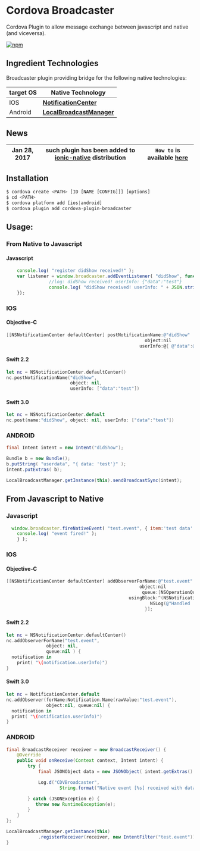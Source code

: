 # Cordova Broadcaster

Cordova Plugin to allow message exchange between javascript and native (and viceversa).

[![npm](https://img.shields.io/npm/v/cordova-plugin-broadcaster.svg)](https://www.npmjs.com/package/cordova-plugin-broadcaster)

## Ingredient Technologies

Broadcaster plugin providing bridge for the following native technologies:

  target OS | Native Technology
 ----|----
 IOS | **[NotificationCenter](https://developer.apple.com/library/mac/documentation/Cocoa/Reference/Foundation/Classes/NSNotificationCenter_Class/index.html#//apple_ref/occ/instm/NSNotificationCenter/addObserverForName%3aobject%3aqueue%3ausingBlock%3a)**
Android | **[LocalBroadcastManager](http://developer.android.com/reference/android/support/v4/content/LocalBroadcastManager.html)**

## News

 Jan 28, 2017 | such plugin has been added to [ionic-native](https://ionicframework.com/docs/v2/native/) distribution | `How to` is available   [here](https://ionicframework.com/docs/v2/native/broadcaster/)
 ---- | ---- | ----


## Installation

```javascript
$ cordova create <PATH> [ID [NAME [CONFIG]]] [options]
$ cd <PATH>
$ cordova platform add [ios|android]
$ cordova plugin add cordova-plugin-broadcaster
```

## Usage:

### From Native to Javascript

#### Javascript
```javascript
    console.log( "register didShow received!" );
    var listener = window.broadcaster.addEventListener( "didShow", function( e ) {
                //log: didShow received! userInfo: {"data":"test"}
                console.log( "didShow received! userInfo: " + JSON.stringify(e)  );
    });
```

### IOS

#### Objective-C

```Objective-C
[[NSNotificationCenter defaultCenter] postNotificationName:@"didShow"
                                                    object:nil
                                                  userInfo:@{ @"data":@"test"}];
```
#### Swift 2.2
```swift
let nc = NSNotificationCenter.defaultCenter()
nc.postNotificationName("didShow",
                        object: nil,
                        userInfo: ["data":"test"])
```
#### Swift 3.0
```swift
let nc = NSNotificationCenter.default
nc.post(name:"didShow", object: nil, userInfo: ["data":"test"])
```
### ANDROID

```Java
final Intent intent = new Intent("didShow");

Bundle b = new Bundle();
b.putString( "userdata", "{ data: 'test'}" );
intent.putExtras( b);

LocalBroadcastManager.getInstance(this).sendBroadcastSync(intent);
```


## From Javascript to Native

### Javascript

```javascript
  window.broadcaster.fireNativeEvent( "test.event", { item:'test data' }, function() {
    console.log( "event fired!" );
    } );
 ```

### IOS

#### Objective-C

```Objective-C
[[NSNotificationCenter defaultCenter] addObserverForName:@"test.event"
                                                  object:nil
                                                   queue:[NSOperationQueue mainQueue]
                                              usingBlock:^(NSNotification *notification) {
                                                      NSLog(@"Handled 'test.event' [%@]", notification.userInfo[@"item"]);
                                                    }];
```

#### Swift 2.2

```swift
let nc = NSNotificationCenter.defaultCenter()
nc.addObserverForName("test.event",
               object: nil,
               queue:nil ) {
  notification in
    print( "\(notification.userInfo)")
}

```

#### Swift 3.0

```swift
let nc = NotificationCenter.default
nc.addObserver(forName:Notification.Name(rawValue:"test.event"),
               object:nil, queue:nil) {
  notification in
  print( "\(notification.userInfo)")
}
```


### ANDROID

```Java
final BroadcastReceiver receiver = new BroadcastReceiver() {
    @Override
    public void onReceive(Context context, Intent intent) {
        try {
            final JSONObject data = new JSONObject( intent.getExtras().getString("userdata"));

            Log.d("CDVBroadcaster",
                    String.format("Native event [%s] received with data [%s]", intent.getAction(), String.valueOf(data)));

        } catch (JSONException e) {
           throw new RuntimeException(e);
        }
    }
};

LocalBroadcastManager.getInstance(this)
            .registerReceiver(receiver, new IntentFilter("test.event"));
}
```
